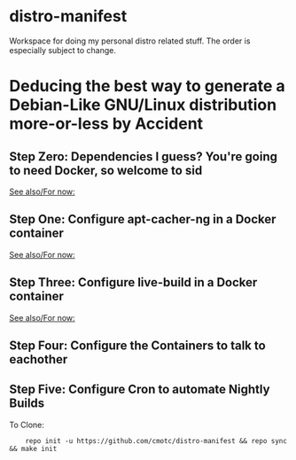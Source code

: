 distro-manifest
===============
Workspace for doing my personal distro related stuff. The order is especially
subject to change.

Deducing the best way to generate a Debian-Like GNU/Linux distribution more-or-less by Accident
===============================================================================================

Step Zero: Dependencies I guess? You're going to need Docker, so welcome to sid
-------------------------------------------------------------------------------

[See also/For now:](https://cmotc.github.io/cmotc/hoarderCache-docker)

Step One: Configure apt-cacher-ng in a Docker container
-------------------------------------------------------

[See also/For now:](https://cmotc.github.io/cmotc/hoarderCache-docker)

Step Three: Configure live-build in a Docker container
------------------------------------------------------

[See also/For now:](https://cmotc.github.io/cmotc/hoarderMediaOS)

Step Four: Configure the Containers to talk to eachother
--------------------------------------------------------

Step Five: Configure Cron to automate Nightly Builds
----------------------------------------------------

To Clone:

        repo init -u https://github.com/cmotc/distro-manifest && repo sync && make init

